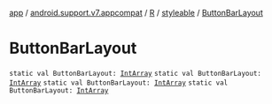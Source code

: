 [app](../../../index.md) / [android.support.v7.appcompat](../../index.md) / [R](../index.md) / [styleable](index.md) / [ButtonBarLayout](.)

# ButtonBarLayout

`static val ButtonBarLayout: `[`IntArray`](https://kotlinlang.org/api/latest/jvm/stdlib/kotlin/-int-array/index.html)
`static val ButtonBarLayout: `[`IntArray`](https://kotlinlang.org/api/latest/jvm/stdlib/kotlin/-int-array/index.html)
`static val ButtonBarLayout: `[`IntArray`](https://kotlinlang.org/api/latest/jvm/stdlib/kotlin/-int-array/index.html)
`static val ButtonBarLayout: `[`IntArray`](https://kotlinlang.org/api/latest/jvm/stdlib/kotlin/-int-array/index.html)